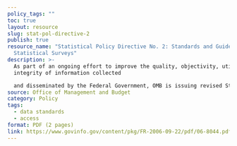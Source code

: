 ```yaml
---
policy_tags: ""
toc: true
layout: resource
slug: stat-pol-directive-2
publish: true
resource_name: "Statistical Policy Directive No. 2: Standards and Guidelines for
  Statistical Surveys"
description: >-
  As part of an ongoing effort to improve the quality, objectivity, utility, and
  integrity of information collected

  and disseminated by the Federal Government, OMB is issuing revised Standards and Guidelines for Statistical Surveys. Dated September 22, 2006. 
source: Office of Management and Budget
category: Policy
tags:
  - data standards
  - access
format: PDF (2 pages)
link: https://www.govinfo.gov/content/pkg/FR-2006-09-22/pdf/06-8044.pdf
---
```

